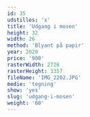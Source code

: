 ```yaml
---
id: 35
udstilles: 'x'
title: 'Udgang i mosen'
height: 32
width: 26
method: 'Blyant på papir'
year: 2020
price: '900'
rasterWidth: 2726
rasterHeight: 3357
fileName: 'IMG_2202.JPG'
medie: 'tegning'
show: 'yes'
slug: 'udgang-i-mosen'
weight: '60'
---
```


